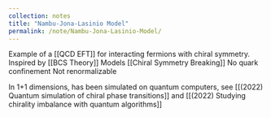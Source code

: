 ```yaml
---
collection: notes
title: "Nambu-Jona-Lasinio Model"
permalink: /note/Nambu-Jona-Lasinio-Model/
---
```

Example of a [[QCD EFT]] for interacting fermions with chiral symmetry.
Inspired by [[BCS Theory]]
Models [[Chiral Symmetry Breaking]]
No quark confinement
Not renormalizable

In 1+1 dimensions, has been simulated on quantum computers, see [[(2022) Quantum simulation of chiral phase transitions]]  and [[(2022) Studying chirality imbalance with quantum algorithms]] 
